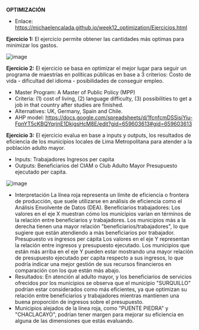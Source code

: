 **OPTIMIZACIÓN**


- Enlace: https://michaelencalada.github.io/week12_optimization/Ejercicios.html

**Ejercicio 1:**
El ejercicio permite obtener las cantidades más optimas para minimizar los gastos.

![image](https://github.com/user-attachments/assets/39197599-4c34-4469-8e04-5f6311ce1af4)


**Ejercicio 2:**
El ejercicio se basa en optimizar el mejor lugar para seguir un programa de maestrías en políticas públicas en base a 3 criterios: Costo de vida - dificultad del idioma - posibilidades de conseguir empleo.
- Master Program: A Master of Public Policy (MPP)
- Criteria: (1) cost of living, (2) language difficulty, (3) possibilities to get a job in that country after studies are finished.
- Alternatives: UK, Germany, Spain and Chile.
- AHP model: https://docs.google.com/spreadsheets/d/1fcnfcmDSSisiYiu-FpnYT5cKBQYqrjnE1DkigsHcM8E/edit?gid=659603613#gid=659603613

**Ejercicio 3:**
El ejercicio evalua en base a inputs y outputs, los resultados de eficiencia de los municipios locales de Lima Metropolitana para atender a la población adulto mayor. 
- Inputs: Trabajadores Ingresos per capita
- Outputs: Beneficiarios del CIAM o Club Adulto Mayor Presupuesto ejecutado per capita.

![image](https://github.com/user-attachments/assets/0d7c5570-dc68-4d49-9bba-ed183e3e086a)

- Interpretación La línea roja representa un límite de eficiencia o frontera de producción, que suele utilizarse en análisis de eficiencia como el Análisis Envolvente de Datos (DEA). Beneficiarios trabajadores: Los valores en el eje X muestran cómo los municipios varían en términos de la relación entre beneficiarios y trabajadores. Los municipios más a la derecha tienen una mayor relación "beneficiarios/trabajadores", lo que sugiere que están atendiendo a más beneficiarios por trabajador. Presupuesto vs ingresos per cápita Los valores en el eje Y representan la relación entre ingresos y presupuesto ejecutado. Los municipios que están más arriba en el eje Y pueden estar mostrando una mayor relación de presupuesto ejecutado per capita respecto a sus ingresos, lo que podría indicar una mejor gestión de sus recursos financieros en comparación con los que están más abajo.
- Resultados: En atención al adulto mayor, y los beneficiarios de servicios ofrecidos por los municipios se observa que el municipio "SURQUILLO" podrían estar considerados como más eficientes, ya que optimizan su relación entre beneficiarios y trabajadores mientras mantienen una buena proporción de ingresos sobre el presupuesto.
- Municipios alejados de la línea roja, como "PUENTE PIEDRA" y "CHACLACAYO", podrían tener margen para mejorar su eficiencia en alguna de las dimensiones que estás evaluando.





